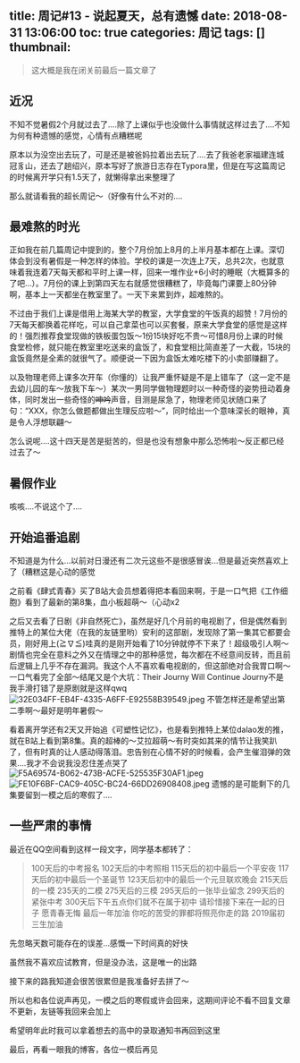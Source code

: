 title: 周记#13 - 说起夏天，总有遗憾
date: 2018-08-31 13:06:00
toc: true
categories: 周记
tags: []
thumbnail: 
---
> 这大概是我在闭关前最后一篇文章了

## 近况 ##

不知不觉暑假2个月就过去了....除了上课似乎也没做什么事情就这样过去了....不知为何有种遗憾的感觉，心情有点糟糕呢

原本以为没空出去玩了，可是还是被爸妈拉着出去玩了....去了我爸老家福建连城冠豸山，还去了趟绍兴，原本写好了旅游日志存在Typora里，但是在写这篇周记的时候离开学只有1.5天了，就懒得拿出来整理了

那么就请看我的超长周记～（好像有什么不对的....

<!--more-->

## 最难熬的时光 ##

正如我在前几篇周记中提到的，整个7月份加上8月的上半月基本都在上课。深切体会到没有暑假是一种怎样的体验。学校的课是一次连上7天，总共2次，也就意味着我连着7天每天都和平时上课一样，回来一堆作业+6小时的睡眠（大概算多的了吧...）。7月份的课上到第四天左右就感觉很糟糕了，毕竟每门课要上80分钟啊，基本上一天都坐在教室里了。一天下来累到炸，超难熬的。

不过由于我们上课是借用上海某大学的教室，大学食堂的午饭真的超赞！7月份的7天每天都换着花样吃，可以自己拿菜也可以买套餐，原来大学食堂的感觉是这样的！强烈推荐食堂现做的铁板蛋包饭～1份15块好吃不贵～可惜8月份上课的时候食堂检修，就只能在教室里吃送来的盒饭了，和食堂相比简直差了一大截，15块的盒饭竟然是全素的就很气了。顺便说一下因为盒饭太难吃楼下的小卖部赚翻了。

以及物理老师上课多次开车（你懂的）让我严重怀疑是不是上错车了（这一定不是去幼儿园的车～放我下车～）某次一男同学做物理题时以一种奇怪的姿势扭动着身体，同时发出一些奇怪的~~呻吟~~声音，目测是尿急了，物理老师见状随口来了句：“XXX，你怎么做题都做出生理反应啦～”，同时给出一个意味深长的眼神，真是令人浮想联翩～

怎么说呢....这十四天是苦是挺苦的，但是也没有想象中那么恐怖啦～反正都已经过去了～

## 暑假作业 ##

咳咳....不说这个了....

## 开始追番追剧 ##

不知道是为什么...以前对日漫还有二次元这些不是很感冒诶...但是最近突然喜欢上了（糟糕这是心动的感觉

之前看《肆式青春》买了B站大会员想着得把本看回来啊，于是一口气把《工作细胞》看到了最新的第8集，血小板超萌～（心动x2

之后又去看了日剧《非自然死亡》，虽然是好几个月前的电视剧了，但是偶然看到推特上的某位大佬（在我的友链里哟）安利的这部剧，发现除了第一集其它都要会员，刚好用上(≧∇≦)哇真的是刚开始看了10分钟就停不下来了！超级吸引人啊～剧情也完全在意料之外又在情理之中的那种感觉，每次都在不经意间反转，而且前后逻辑上几乎不存在漏洞。我这个人不喜欢看电视剧的，但这部绝对合我胃口啊～一口气看完了全部～结尾又是个大坑：Their Journy Will Continue Journy不是我手滑打错了是原剧就是这样qwq
![32E034FF-EB4F-4335-A6FF-E92558B39549.jpeg][1]
不管怎样还是希望出第二季啊～最好是明年暑假～

看着离开学还有2天又开始追《可塑性记忆》，也是看到推特上某位dalao发的推，就在B站上看到第8集。真的超棒的～艾拉超萌～有时突如其来的情节让我笑趴了，但有时真的让人感动得落泪。忠告别在心情不好的时候看，会产生催泪弹的效果....我才不会说我没忍住差点哭了
![F5A69574-B062-473B-ACFE-525535F30AF1.jpeg][2]
![FE10F6BF-CAC9-405C-BC24-66DD26908408.jpeg][3]
遗憾的是可能剩下的几集要留到一模之后的寒假了....

## 一些严肃的事情 ##

最近在QQ空间看到这样一段文字，同学基本都转了：

> 100天后的中考报名  102天后的中考照相  115天后的初中最后一个平安夜  117天后的初中最后一个圣诞节  123天后初中的最后一个元旦联欢晚会  215天后的一模  235天的二模  275天后的三模  295天后的一张毕业留念  299天后的紧张中考  300天后下午五点你们就不在属于初中  请珍惜接下来在一起的日子    愿青春无悔  最后一年加油 你吃的苦受的罪都将照亮你走的路 2019届初三生加油

先忽略天数可能存在的误差...感慨一下时间真的好快

虽然我不喜欢应试教育，但是没办法，这是唯一的出路

接下来的路我知道会很苦很累但是我准备好去拼了～

所以也和各位说声再见，一模之后的寒假或许会回来，这期间评论不看不回复文章不更新，友链等我回来会加上

希望明年此时我可以拿着想去的高中的录取通知书再回到这里

最后，再看一眼我的博客，各位一模后再见


  [1]: https://blog-img-1251828412.image.myqcloud.com/2018/08/31/3870403780.jpeg
  [2]: https://blog-img-1251828412.image.myqcloud.com/2018/08/31/1095482097.jpeg
  [3]: https://blog-img-1251828412.image.myqcloud.com/2018/08/31/3691259312.jpeg